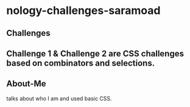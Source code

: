 # nology-challenges-saramoad

## Challenges

## Challenge 1 & Challenge 2 are CSS challenges based on combinators and selections. 

## About-Me
talks about who I am and used basic CSS.